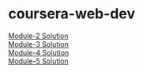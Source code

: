 # coursera-web-dev
[Module-2 Solution](https://10anshul10.github.io/coursera-web-dev/Module-2/index.html)<br>
[Module-3 Solution](https://10anshul10.github.io/coursera-web-dev/Module-3/index.html) <br>
[Module-4 Solution](https://10anshul10.github.io/coursera-web-dev/Module-4/index.html) <br>
[Module-5 Solution](https://10anshul10.github.io/coursera-web-dev/Module-5/index.html) <br>

